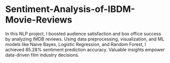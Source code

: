 # Sentiment-Analysis-of-IBDM-Movie-Reviews
In this NLP project, I boosted audience satisfaction and box office success by analyzing IMDB reviews. Using data preprocessing, visualization, and ML models like Naive Bayes, Logistic Regression, and Random Forest, I achieved 85.28% sentiment prediction accuracy. Valuable insights empower data-driven film industry decisions.
